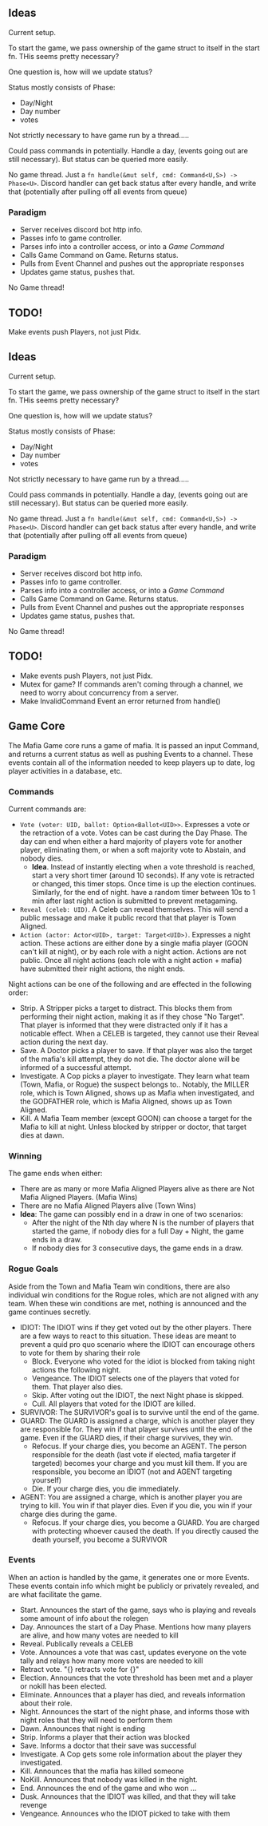 
## Ideas

Current setup.

To start the game, we pass ownership of the game struct to itself in the start fn. THis seems pretty necessary?

One question is, how will we update status?

Status mostly consists of Phase:
- Day/Night
- Day number
- votes

Not strictly necessary to have game run by a thread.....

Could pass commands in potentially. Handle a day, (events going out are still necessary). But status can be queried more easily.

No game thread. Just a `fn handle(&mut self, cmd: Command<U,S>) -> Phase<U>`. Discord handler can get back status after every handle, and write that (potentially after pulling off all events from queue)


### Paradigm

- Server receives discord bot http info.
- Passes info to game controller.
- Parses info into a controller access, or into a *Game Command*
- Calls Game Command on Game. Returns status. 
- Pulls from Event Channel and pushes out the appropriate responses
- Updates game status, pushes that.

No Game thread!

## TODO!
Make events push Players, not just Pidx.


## Ideas

Current setup.

To start the game, we pass ownership of the game struct to itself in the start fn. THis seems pretty necessary?

One question is, how will we update status?

Status mostly consists of Phase:
- Day/Night
- Day number
- votes

Not strictly necessary to have game run by a thread.....

Could pass commands in potentially. Handle a day, (events going out are still necessary). But status can be queried more easily.

No game thread. Just a `fn handle(&mut self, cmd: Command<U,S>) -> Phase<U>`. Discord handler can get back status after every handle, and write that (potentially after pulling off all events from queue)


### Paradigm

- Server receives discord bot http info.
- Passes info to game controller.
- Parses info into a controller access, or into a *Game Command*
- Calls Game Command on Game. Returns status. 
- Pulls from Event Channel and pushes out the appropriate responses
- Updates game status, pushes that.

No Game thread!

## TODO!
- Make events push Players, not just Pidx.
- Mutex for game? If commands aren't coming through a channel, we need to worry about concurrency from a server.
- Make InvalidCommand Event an error returned from handle()

## Game Core

The Mafia Game core runs a game of mafia. It is passed an input Command, and returns a current status as well as pushing Events to a channel. These events contain all of the information needed to keep players up to date, log player activities in a database, etc.

### Commands

Current commands are:
- `Vote (voter: UID, ballot: Option<Ballot<UID>>`. Expresses a vote or the retraction of a vote. Votes can be cast during the Day Phase. The day can end when either a hard majority of players vote for another player, eliminating them, or when a soft majority vote to Abstain, and nobody dies.
    - **Idea**. Instead of instantly electing when a vote threshold is reached, start a very short timer (around 10 seconds). If any vote is retracted or changed, this timer stops. Once time is up the election continues. Similarly, for the end of night. have a random timer between 10s to 1 min after last night action is submitted to prevent metagaming.
- `Reveal (celeb: UID)`. A Celeb can reveal themselves. This will send a public message and make it public record that that player is Town Aligned.
- `Action (actor: Actor<UID>, target: Target<UID>)`. Expresses a night action. These actions are either done by a single mafia player (GOON can't kill at night), or by each role with a night action. Actions are not public. Once all night actions (each role with a night action + mafia) have submitted their night actions, the night ends.

Night actions can be one of the following and are effected in the following order:
- Strip. A Stripper picks a target to distract. This blocks them from performing their night action, making it as if they chose "No Target". That player is informed that they were distracted only if it has a noticable effect. When a CELEB is targeted, they cannot use their Reveal action during the next day.
- Save. A Doctor picks a player to save. If that player was also the target of the mafia's kill attempt, they do not die. The doctor alone will be informed of a successful attempt.
- Investigate. A Cop picks a player to investigate. They learn what team (Town, Mafia, or Rogue) the suspect belongs to.. Notably, the MILLER role, which is Town Aligned, shows up as Mafia when investigated, and the GODFATHER role, which is Mafia Aligned, shows up as Town Aligned.
- Kill. A Mafia Team member (except GOON) can choose a target for the Mafia to kill at night. Unless blocked by stripper or doctor, that target dies at dawn.

### Winning

The game ends when either:
- There are as many or more Mafia Aligned Players alive as there are Not Mafia Aligned Players. (Mafia Wins)
- There are no Mafia Aligned Players alive (Town Wins)
- **Idea**: The game can possibly end in a draw in one of two scenarios:
    - After the night of the Nth day where N is the number of players that started the game, if nobody dies for a full Day + Night, the game ends in a draw.
    - If nobody dies for 3 consecutive days, the game ends in a draw.

### Rogue Goals
Aside from the Town and Mafia Team win conditions, there are also individual win conditions for the Rogue roles, which are not aligned with any team. When these win conditions are met, nothing is announced and the game continues secretly.

- IDIOT: The IDIOT wins if they get voted out by the other players. There are a few ways to react to this situation. These ideas are meant to prevent a quid pro quo scenario where the IDIOT can encourage others to vote for them by sharing their role
    - Block. Everyone who voted for the idiot is blocked from taking night actions the following night.
    - Vengeance. The IDIOT selects one of the players that voted for them. That player also dies.
    - Skip. After voting out the IDIOT, the next Night phase is skipped.
    - Cull. All players that voted for the IDIOT are killed.
- SURVIVOR: The SURVIVOR's goal is to survive until the end of the game.
- GUARD: The GUARD is assigned a charge, which is another player they are responsible for. They win if that player survives until the end of the game. Even if the GUARD dies, if their charge survives, they win.
    - Refocus. If your charge dies, you become an AGENT. The person responsible for the death (last vote if elected, mafia targeter if targeted) becomes your charge and you must kill them. If you are responsible, you become an IDIOT (not and AGENT targeting yourself)
    - Die. If your charge dies, you die immediately.
- AGENT: You are assigned a charge, which is another player you are trying to kill. You win if that player dies. Even if you die, you win if your charge dies during the game.
    - Refocus. If your charge dies, you become a GUARD. You are charged with protecting whoever caused the death. If you directly caused the death yourself, you become a SURVIVOR

### Events
When an action is handled by the game, it generates one or more Events. These events contain info which might be publicly or privately revealed, and are what facilitate the game.

- Start. Announces the start of the game, says who is playing and reveals some amount of info about the rolegen
- Day. Announces the start of a Day Phase. Mentions how many players are alive, and how many votes are needed to kill
- Reveal. Publically reveals a CELEB
- Vote. Announces a vote that was cast, updates everyone on the vote tally and relays how many more votes are needed to kill
- Retract vote. "{} retracts vote for {}"
- Election. Announces that the vote threshold has been met and a player or nokill has been elected.
- Eliminate. Announces that a player has died, and reveals information about their role.
- Night. Announces the start of the night phase, and informs those with night roles that they will need to perform them
- Dawn. Announces that night is ending
- Strip. Informs a player that their action was blocked
- Save. Informs a doctor that their save was successful
- Investigate. A Cop gets some role information about the player they investigated.
- Kill. Announces that the mafia has killed someone
- NoKill. Announces that nobody was killed in the night.
- End. Announces the end of the game and who won
...
- Dusk. Announces that the IDIOT was killed, and that they will take revenge
- Vengeance. Announces who the IDIOT picked to take with them
